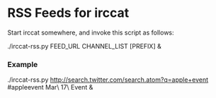 RSS Feeds for irccat
====================

Start irccat somewhere, and invoke this script as follows:

./irccat-rss.py FEED_URL CHANNEL_LIST [PREFIX] &

### Example ###

./irccat-rss.py http://search.twitter.com/search.atom?q=apple+event \#appleevent Mar\ 17\ Event &